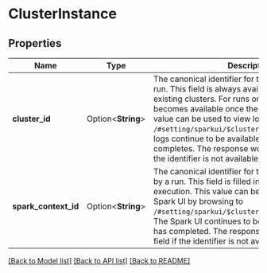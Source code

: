 # ClusterInstance

## Properties

Name | Type | Description | Notes
------------ | ------------- | ------------- | -------------
**cluster_id** | Option<**String**> | The canonical identifier for the cluster used by a run. This field is always available for runs on existing clusters. For runs on new clusters, it becomes available once the cluster is created. This value can be used to view logs by browsing to `/#setting/sparkui/$cluster_id/driver-logs`. The logs continue to be available after the run completes.  The response won’t include this field if the identifier is not available yet. | [optional]
**spark_context_id** | Option<**String**> | The canonical identifier for the Spark context used by a run. This field is filled in once the run begins execution. This value can be used to view the Spark UI by browsing to `/#setting/sparkui/$cluster_id/$spark_context_id`. The Spark UI continues to be available after the run has completed.  The response won’t include this field if the identifier is not available yet. | [optional]

[[Back to Model list]](../README.md#documentation-for-models) [[Back to API list]](../README.md#documentation-for-api-endpoints) [[Back to README]](../README.md)


